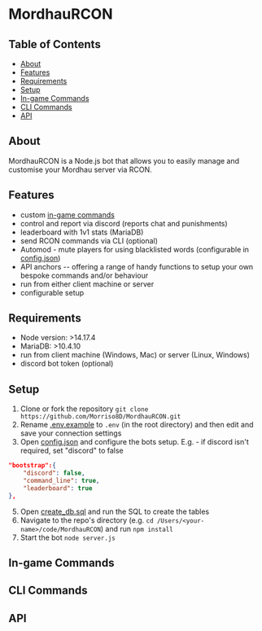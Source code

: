 # MordhauRCON

## Table of Contents
* [About](#about)
* [Features](#features)
* [Requirements](#requirements)
* [Setup](#setup)
* [In-game Commands](#in-game-commands)
* [CLI Commands](#cli-commands)
* [API](#api)

## About
MordhauRCON is a Node.js bot that allows you to easily manage and customise your Mordhau server via RCON.

## Features
* custom [in-game commands](#in-game-commands)
* control and report via discord (reports chat and punishments)
* leaderboard with 1v1 stats (MariaDB)
* send RCON commands via CLI (optional)
* Automod - mute players for using blacklisted words (configurable in [config.json](/config.json))
* API anchors -- offering a range of handy functions to setup your own bespoke commands and/or behaviour
* run from either client machine or server
* configurable setup

## Requirements
* Node version: >14.17.4
* MariaDB: >10.4.10
* run from client machine (Windows, Mac) or server (Linux, Windows)
* discord bot token (optional)

## Setup
1. Clone or fork the repository ``git clone https://github.com/Morriso8D/MordhauRCON.git``
2. Rename [.env.example](/.env.example) to ``.env`` (in the root directory) and then edit and save your connection settings
3. Open [config.json](/config.json) and configure the bots setup. E.g. - if discord isn't required, set "discord" to false
```json 
"bootstrap":{
    "discord": false,
    "command_line": true,
    "leaderboard": true
},
```
5. Open [create_db.sql](/setup/create_db.sql) and run the SQL to create the tables
6. Navigate to the repo's directory (e.g. ``cd /Users/<your-name>/code/MordhauRCON``) and run ``npm install``
7. Start the bot ``node server.js``

## In-game Commands

## CLI Commands

## API
